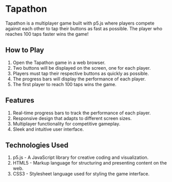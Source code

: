 # Tapathon
Tapathon is a multiplayer game built with p5.js where players compete against each other to tap their buttons as fast as possible. The player who reaches 100 taps faster wins the game!

## How to Play
1. Open the Tapathon game in a web browser.
2. Two buttons will be displayed on the screen, one for each player.
3. Players must tap their respective buttons as quickly as possible.
4. The progress bars will display the performance of each player.
5. The first player to reach 100 taps wins the game.

## Features
1. Real-time progress bars to track the performance of each player.
2. Responsive design that adapts to different screen sizes.
3. Multiplayer functionality for competitive gameplay.
4. Sleek and intuitive user interface.

## Technologies Used
1. p5.js - A JavaScript library for creative coding and visualization.
2. HTML5 - Markup language for structuring and presenting content on the web.
3. CSS3 - Stylesheet language used for styling the game interface.
